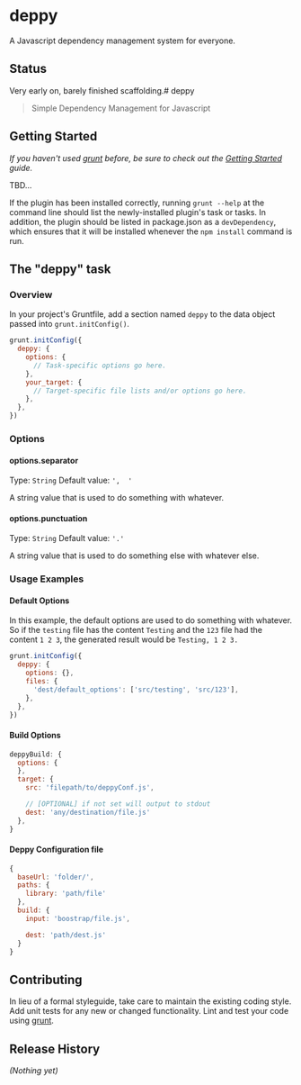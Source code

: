 # deppy

A Javascript dependency management system for everyone.

## Status

Very early on, barely finished scaffolding.# deppy

> Simple Dependency Management for Javascript

## Getting Started
_If you haven't used [grunt][] before, be sure to check out the [Getting Started][] guide._

TBD...

If the plugin has been installed correctly, running `grunt --help` at the command line should list the newly-installed plugin's task or tasks. In addition, the plugin should be listed in package.json as a `devDependency`, which ensures that it will be installed whenever the `npm install` command is run.

[grunt]: http://gruntjs.com/
[Getting Started]: https://github.com/gruntjs/grunt/blob/devel/docs/getting_started.md
[package.json]: https://npmjs.org/doc/json.html

## The "deppy" task

### Overview
In your project's Gruntfile, add a section named `deppy` to the data object passed into `grunt.initConfig()`.

```js
grunt.initConfig({
  deppy: {
    options: {
      // Task-specific options go here.
    },
    your_target: {
      // Target-specific file lists and/or options go here.
    },
  },
})
```

### Options

#### options.separator
Type: `String`
Default value: `',  '`

A string value that is used to do something with whatever.

#### options.punctuation
Type: `String`
Default value: `'.'`

A string value that is used to do something else with whatever else.

### Usage Examples

#### Default Options
In this example, the default options are used to do something with whatever. So if the `testing` file has the content `Testing` and the `123` file had the content `1 2 3`, the generated result would be `Testing, 1 2 3.`

```js
grunt.initConfig({
  deppy: {
    options: {},
    files: {
      'dest/default_options': ['src/testing', 'src/123'],
    },
  },
})
```

#### Build Options

```js
deppyBuild: {
  options: {
  },
  target: {
    src: 'filepath/to/deppyConf.js',

    // [OPTIONAL] if not set will output to stdout
    dest: 'any/destination/file.js'
  },
}
```

#### Deppy Configuration file

```js
{
  baseUrl: 'folder/',
  paths: {
    library: 'path/file'
  },
  build: {
    input: 'boostrap/file.js',

    dest: 'path/dest.js'
  }
}
```


## Contributing
In lieu of a formal styleguide, take care to maintain the existing coding style. Add unit tests for any new or changed functionality. Lint and test your code using [grunt][].

## Release History
_(Nothing yet)_
